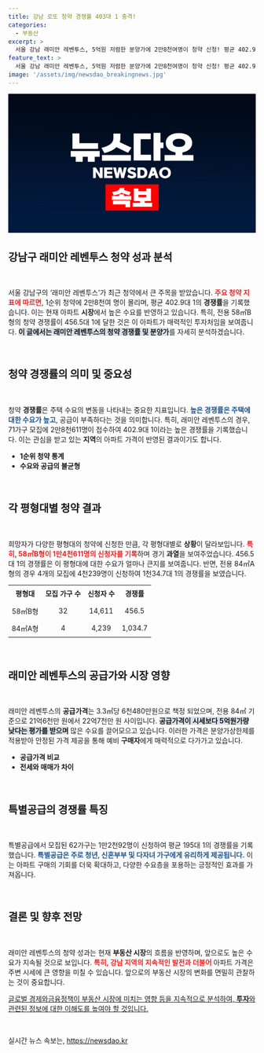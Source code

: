 ```yaml
---
title: 강남 로또 청약 경쟁률 403대 1 충격!
categories:
  - 부동산
excerpt: >
  서울 강남 래미안 레벤투스, 5억원 저렴한 분양가에 2만8천여명이 청약 신청! 평균 402.9대 1의 경쟁률을 기록하며 특별공급도 폭발적 반응. 지금이 기회!
feature_text: >
  서울 강남 래미안 레벤투스, 5억원 저렴한 분양가에 2만8천여명이 청약 신청! 평균 402.9대 1의 경쟁률을 기록하며 특별공급도 폭발적 반응. 지금이 기회!
image: '/assets/img/newsdao_breakingnews.jpg'
---
```


<p><img src="/assets/img/newsdao_breakingnews.jpg" alt="bookingtag 속보" /></p>

<h2 data-ke-size="size26">강남구 래미안 레벤투스 청약 성과 분석</h2>

<p data-ke-size="size16">&nbsp;</p>

<p>서울 강남구의 ‘래미안 레벤투스’가 최근 청약에서 큰 주목을 받았습니다. <b><span style="color: #ee2323;">주요 청약 지표에 따르면</span></b>, 1순위 청약에 2만8천여 명이 몰리며, 평균 402.9대 1의 <strong>경쟁률</strong>을 기록했습니다. 이는 현재 아파트 <strong>시장</strong>에서 높은 수요를 반영하고 있습니다. 특히, 전용 58㎡B형의 청약 경쟁률이 456.5대 1에 달한 것은 이 아파트가 매력적인 투자처임을 보여줍니다. <b><span style="background-color: #21538527;">이 글에서는 래미안 레벤투스의 청약 경쟁률 및 분양가</span></b>를 자세히 분석하겠습니다.</p>

<p data-ke-size="size16">&nbsp;</p>

<h2 data-ke-size="size26">청약 경쟁률의 의미 및 중요성</h2>

<p data-ke-size="size16">&nbsp;</p>

<p>청약 <strong>경쟁률</strong>은 주택 수요의 변동을 나타내는 중요한 지표입니다. <b><span style="color: #1a5490;">높은 경쟁률은 주택에 대한 수요가 높고</span></b>, 공급이 부족하다는 것을 의미합니다. 특히, 래미안 레벤투스의 경우, 71가구 모집에 2만8천611명이 접수하여 402.9대 1이라는 높은 경쟁률을 기록했습니다. 이는 관심을 받고 있는 <strong>지역</strong>의 아파트 가격이 반영된 결과이기도 합니다.</p>

<ul>
    <li><b>1순위 청약 통계</b></li>
    <li><b>수요와 공급의 불균형</b></li>
</ul>

<p data-ke-size="size16">&nbsp;</p>

<h2 data-ke-size="size26">각 평형대별 청약 결과</h2>

<p data-ke-size="size16">&nbsp;</p>

<p>희망자가 다양한 평형대의 청약에 신청한 만큼, 각 평형대별로 <strong>상황</strong>이 달라보입니다. <b><span style="color: #ee2323;">특히, 58㎡B형이 1만4천611명의 신청자를 기록</span></b>하며 경기 <strong>과열</strong>을 보여주었습니다. 456.5대 1의 경쟁률은 이 평형대에 대한 수요가 얼마나 큰지를 보여줍니다. 반면, 전용 84㎡A형의 경우 4개의 모집에 4천239명이 신청하여 1천34.7대 1의 경쟁률을 보였습니다. </p>

<table style="width:100%;">
    <tr>
        <td style="text-align: center; height: 30px;"><b>평형대</b></td>
        <td style="text-align: center; height: 30px;"><b>모집 가구 수</b></td>
        <td style="text-align: center; height: 30px;"><b>신청자 수</b></td>
        <td style="text-align: center; height: 30px;"><b>경쟁률</b></td>
    </tr>
    <tr>
        <td style="text-align: center; height: 30px;">58㎡B형</td>
        <td style="text-align: center; height: 30px;">32</td>
        <td style="text-align: center; height: 30px;">14,611</td>
        <td style="text-align: center; height: 30px;">456.5</td>
    </tr>
    <tr>
        <td style="text-align: center; height: 30px;">84㎡A형</td>
        <td style="text-align: center; height: 30px;">4</td>
        <td style="text-align: center; height: 30px;">4,239</td>
        <td style="text-align: center; height: 30px;">1,034.7</td>
    </tr>
</table>

<p data-ke-size="size16">&nbsp;</p>

<h2 data-ke-size="size26">래미안 레벤투스의 공급가와 시장 영향</h2>

<p data-ke-size="size16">&nbsp;</p>

<p>래미안 레벤투스의 <strong>공급가격</strong>는 3.3㎡당 6천480만원으로 책정 되었으며, 전용 84㎡ 기준으로 21억6천만 원에서 22억7천만 원 사이입니다. <b><span style="background-color: #21538527;">공급가격이 시세보다 5억원가량 낮다는 평가를 받으며</span></b> 많은 수요를 끌어모으고 있습니다. 이러한 가격은 분양가상한제를 적용받아 안정된 가격 제공을 통해 예비 <strong>구매자</strong>에게 매력적으로 다가가고 있습니다.</p>

<ul>
    <li><b>공급가격 비교</b></li>
    <li><b>전세와 매매가 차이</b></li>
</ul>

<p data-ke-size="size16">&nbsp;</p>

<h2 data-ke-size="size26">특별공급의 경쟁률 특징</h2>

<p data-ke-size="size16">&nbsp;</p>

<p>특별공급에서 모집된 62가구는 1만2천92명이 신청하여 평균 195대 1의 경쟁률을 기록했습니다. <b><span style="color: #1a5490;">특별공급은 주로 청년, 신혼부부 및 다자녀 가구에게 유리하게 제공됩니다.</span></b> 이는 아파트 구매의 기회를 더욱 확대하고, 다양한 수요층을 포용하는 긍정적인 효과를 가져옵니다.</p>

<p data-ke-size="size16">&nbsp;</p>

<h2 data-ke-size="size26">결론 및 향후 전망</h2>

<p data-ke-size="size16">&nbsp;</p>

<p>래미안 레벤투스의 청약 성과는 현재 <strong>부동산 시장</strong>의 흐름을 반영하며, 앞으로도 높은 수요가 지속될 것으로 보입니다. <b><span style="color: #ee2323;">특히, 강남 지역의 지속적인 발전과 더불어</span></b> 아파트 가격은 주변 시세에 큰 영향을 미칠 수 있습니다. 앞으로의 부동산 시장의 변화를 면밀히 관찰하는 것이 중요합니다. </p>

<p><u>글로벌 경제와금융정책이 부동산 시장에 미치는 영향 등을 지속적으로 분석하여, <strong>투자</strong>와 관련된 정보에 대한 이해도를 높여야 할 것입니다.</u></p>

<p data-ke-size="size16">&nbsp;</p>
실시간 뉴스 속보는, <a href="https://newsdao.kr" rel="dofollow">https://newsdao.kr</a>



